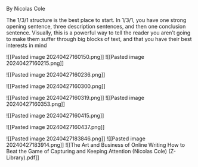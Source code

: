 By Nicolas Cole

The 1/3/1 structure is the best place to start. In 1/3/1, you have one strong opening sentence, three description sentences, and then one conclusion sentence. Visually, this is a powerful way to tell the reader you aren’t going to make them suffer through big blocks of text, and that you have their best interests in mind

![[Pasted image 20240427160150.png]]
![[Pasted image 20240427160215.png]]

![[Pasted image 20240427160236.png]]

![[Pasted image 20240427160300.png]]


![[Pasted image 20240427160319.png]]
![[Pasted image 20240427160353.png]]


![[Pasted image 20240427160415.png]]

![[Pasted image 20240427160437.png]]

![[Pasted image 20240427183846.png]]
![[Pasted image 20240427183914.png]]
![[The Art and Business of Online Writing How to Beat the Game of Capturing and Keeping Attention (Nicolas Cole) (Z-Library).pdf]]
